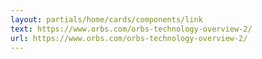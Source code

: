 ```yaml
---
layout: partials/home/cards/components/link
text: https://www.orbs.com/orbs-technology-overview-2/
url: https://www.orbs.com/orbs-technology-overview-2/
---
```

